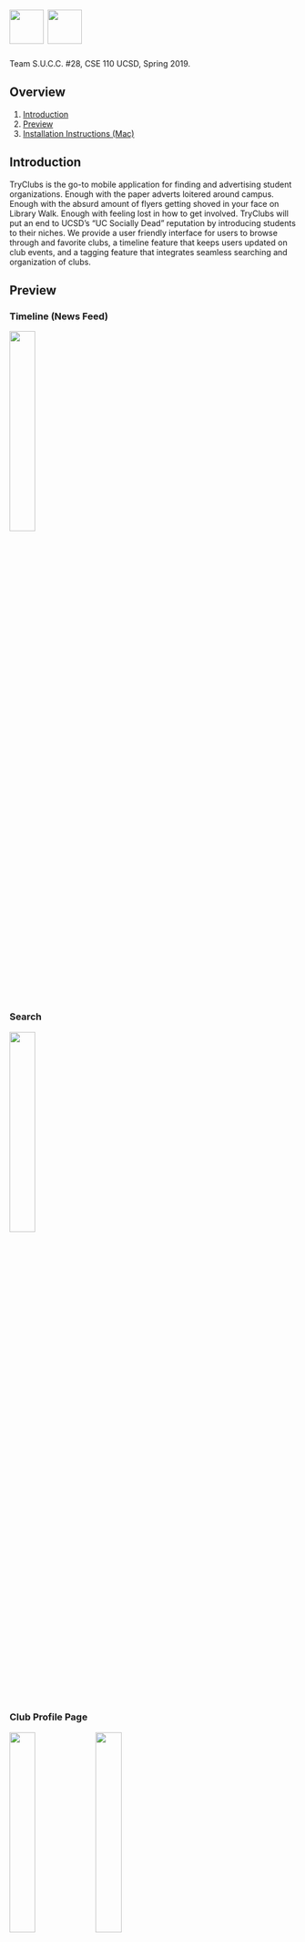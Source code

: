 # <img src="app/src/main/res/drawable-v24/app_logo_artifacts.png" width="60" height="60"> <img src="app/src/main/res/drawable/app_logo.png" height="60">
 
 Team S.U.C.C. #28, CSE 110 UCSD, Spring 2019.

## Overview
1. [Introduction](#introduction)
2. [Preview](#preview)
3. [Installation Instructions (Mac)](#installation-instructions-mac)

## Introduction
TryClubs is the go-to mobile application for finding and advertising student organizations. Enough with the paper adverts loitered around campus. Enough with the absurd amount of flyers getting shoved in your face on Library Walk. Enough with feeling lost in how to get involved. TryClubs will put an end to UCSD’s “UC Socially Dead” reputation by introducing students to their niches. We provide a user friendly interface for users to browse through and favorite clubs, a timeline feature that keeps users updated on club events, and a tagging feature that integrates seamless searching and organization of clubs.

## Preview

### Timeline (News Feed)
<img src="app/src/main/res/drawable-v24/timeline.png" width="30%" height="30%">

### Search
<img src="app/src/main/res/drawable-v24/search.png" width="30%" height="30%">

### Club Profile Page
<img src="app/src/main/res/drawable-v24/club_profile_1.png" width="30%" height="30%"><img src="app/src/main/res/drawable-v24/club_profile_2.png" width="30%" height="30%">
 
### Side Bar
<img src="app/src/main/res/drawable-v24/side_bar.png" width="30%" height="30%">

### Create a Post
<img src="app/src/main/res/drawable-v24/post_creation.png" width="30%" height="30%">

### Favoring Club Page
<img src="app/src/main/res/drawable-v24/favoring_club.png" width="30%" height="30%">

### Log in
<img src="app/src/main/res/drawable-v24/log_in.png" width="30%" height="30%">

### Registration
<img src="app/src/main/res/drawable-v24/reg.png" width="30%" height="30%"><img src="app/src/main/res/drawable-v24/reg_setup.png" width="30%" height="30%"><img src="app/src/main/res/drawable-v24/reg_discover.png" width="30%" height="30%"><img src="app/src/main/res/drawable-v24/reg_club_rec.png" width="30%" height="30%">

### Reset Password
<img src="app/src/main/res/drawable-v24/reset_pwd.png" width="30%" height="30%">

### Other
<img src="app/src/main/res/drawable-v24/snack_bar.png" width="30%" height="30%">
<img src="app/src/main/res/drawable-v24/dia.png" width="30%" height="30%">
<img src="app/src/main/res/drawable-v24/sort.png" width="30%" height="30%">
<img src="app/src/main/res/drawable-v24/profile_page.png" width="30%" height="30%">

## Installation Instructions (Mac)
  1. [Click here to download the apk file](https://drive.google.com/open?id=1qCaEodWc5qqhxDT961YV4JrHltC0u_EP)
  2. Run the emulator from Android Studio (Pixel 2 XL with Android Pie (API 28) installed is preferred).
  3. Open "Terminal" and run the following 2 lines.
  4. **"cd ~/Library/Android/sdk/platform-tools/"**
  5. **"./adb install "(add a space after "install") and then drag the downloaded apk file from Step 1 to Terminal.**
  6. In Terminal, it should display "Performing Streamed Install Success".
  7. You should be able to find the App in the emulator.
  8. Open the App and enjoy it! (You could check the build version in the App by clicking in the text "What's news" at the top of the Timeline, current newest build version is 1.1.1)
---
<p align="center">
    <img src="app/src/main/res/drawable-v24/s1.png" width="80%">
    <img src="app/src/main/res/drawable-v24/s2.png" width="80%">
    <img src="app/src/main/res/drawable-v24/s3.png" width="30%" height="30%">
</p>

